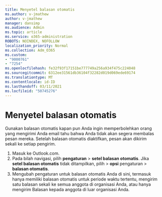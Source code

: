 ```yaml
---
title: Menyetel balasan otomatis
ms.author: v-jmathew
author: v-jmathew
manager: dansimp
ms.audience: Admin
ms.topic: article
ms.service: o365-administration
ROBOTS: NOINDEX, NOFOLLOW
localization_priority: Normal
ms.collection: Adm_O365
ms.custom:
- "9000761"
- "7254"
ms.openlocfilehash: fe32f93f17151be777749a256a934f475c224048
ms.sourcegitcommit: 6312ee31561db36104f32282d019d069ede69174
ms.translationtype: MT
ms.contentlocale: id-ID
ms.lasthandoff: 03/11/2021
ms.locfileid: "50745276"
---
```

# <a name="set-up-an-automatic-reply"></a>Menyetel balasan otomatis

Gunakan balasan otomatis kapan pun Anda ingin memperbolehkan orang yang mengirimi Anda email tahu bahwa Anda tidak akan segera membalas pesan mereka. Setelah balasan otomatis diaktifkan, pesan akan dikirim sekali ke setiap pengirim.

1. Masuk ke Outlook.com.
2. Pada bilah navigasi, pilih **pengaturan**  >  **setel balasan otomatis**. Jika **setel balasan otomatis** tidak ditampilkan, pilih   >  **opsi** pengaturan  >  **balasan otomatis**.
3. Mengubah pengaturan untuk balasan otomatis Anda di sini, termasuk hanya memiliki balasan otomatis untuk periode waktu tertentu, mengirim satu balasan sekali ke semua anggota di organisasi Anda, atau hanya mengirim Balasan kepada anggota di luar organisasi Anda.
